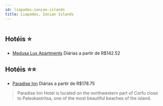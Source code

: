 ```yaml
---
id: liapades-ionian-islands
title: Liapades, Ionian Islands
---
```


<center><img src="https://assets.cosmos-data.com/1/003e16e5d191fa8390a1537cc27ee5b8/553527.jpg" alt="" /></center>


## Hotéis ⭐️

-    [Medusa Lux Apartments](https://www.hurb.com/aud/https://www.hurb.com/hoteis/liapades/medusa-lux-apartments-JNP-JP740085?cmp=18055) Diárias a partir de R$142.52
   > 

## Hotéis ⭐️⭐️

-    [Paradise Inn](https://www.hurb.com/aud/https://www.hurb.com/hoteis/liapades/paradise-inn-JNP-JP048198?cmp=18055) Diárias a partir de R$178.75
   > Paradise Inn Hotel is located on the northwestern part of Corfu close to Paleokastritsa, one of the most beautiful beaches of the island.
